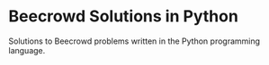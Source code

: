 # Beecrowd Solutions in Python
Solutions to Beecrowd problems written in the Python programming language.
